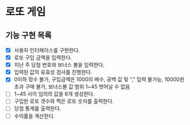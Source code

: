 # 로또 게임

## 기능 구현 목록

- [x] 사용자 인터페이스를 구현한다.
- [x] 로또 구입 금액을 입력한다.
- [x] 지난 주 당첨 번호와 보너스 볼을 입력한다.
- [x] 입력된 값의 유효성 검사를 진행한다. 
- [x] 0이하 정수 불가, 구입금액은 1000의 배수, 공백 값 및 "," 입력 불가능, 10000원 초과 구매 불가, 보너스볼 값 범위 1~45 벗어날 수 없음
- [ ] 1~45 사이 임의의 값을 6개 생성한다. 
- [ ] 구입한 로또 갯수와 찍은 로또 숫자를 출력한다.
- [ ] 당첨 통계를 출력한다.
- [ ] 수익률을 계산한다.
